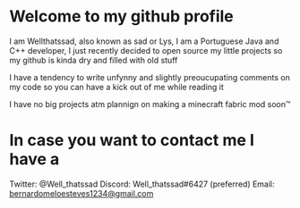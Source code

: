 # Welcome to my github profile
I am Wellthatssad, also known as sad or Lys, I am a Portuguese Java and C++ developer, I just recently decided to open source my little projects so my 
github is kinda dry and filled with old stuff

I have a tendency to write unfynny and slightly preoucupating comments on my code so you can have a kick out of me while reading it

I have no big projects atm plannign on making a minecraft fabric mod soon™

# In case you want to contact me I have a
Twitter: @Well_thatssad
Discord: Well_thatssad#6427 (preferred)
Email: bernardomeloesteves1234@gmail.com




<!---
Wellthatssad/Wellthatssad is a ✨ special ✨ repository because its `README.md` (this file) appears on your GitHub profile.
You can click the Preview link to take a look at your changes.
--->
